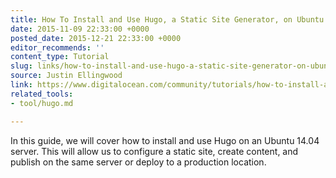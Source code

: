 ```yaml
---
title: How To Install and Use Hugo, a Static Site Generator, on Ubuntu 14.04
date: 2015-11-09 22:33:00 +0000
posted_date: 2015-12-21 22:33:00 +0000
editor_recommends: ''
content_type: Tutorial
slug: links/how-to-install-and-use-hugo-a-static-site-generator-on-ubuntu-1404
source: Justin Ellingwood
link: https://www.digitalocean.com/community/tutorials/how-to-install-and-use-hugo-a-static-site-generator-on-ubuntu-14-04/
related_tools:
- tool/hugo.md

---
```

In this guide, we will cover how to install and use Hugo on an Ubuntu 14.04 server. This will allow us to configure a static site, create content, and publish on the same server or deploy to a production location.



